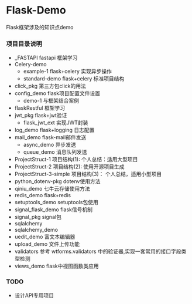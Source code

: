 # Flask-Demo
Flask框架涉及的知识点demo


### 项目目录说明
- _FASTAPI fastapi 框架学习
- Celery-demo
    - example-1 flask+celery 实现异步操作
    - standard-demo flask+celery 标准项目结构
- click_pkg 第三方包click的用法
- config_demo   flask项目配置文件设置
    - demo-1 与框架结合案例 
- flaskRestful  框架学习
- jwt_pkg   flask+jwt验证
    - flask_jwt_ext 实现JWT封装
- log_demo  flask+logging 日志配置
- mail_demo flask-mail邮件发送
    - async_demo 异步发送
    - queue_demo 消息队列发送
- ProjectStruct-1 项目结构(1): 个人总结：适用大型项目
- ProjectStruct-2 项目结构(2): 使用开源项目生成
- ProjectStruct-3-simple 项目结构(3)： 个人总结，适用小型项目
- python_dotenv-pkg dotenv使用方法
- qiniu_demo 七牛云存储使用方法
- redis_demo flask+redis
- setuptools_demo setuptools包使用
- signal_flask_demo flask信号机制
- signal_pkg signal包
- sqlalchemy
- sqlalchemy_demo
- uedit_demo 富文本编辑器
- upload_demo 文件上传功能
- validators 参考 wtforms.validators 中的验证器,实现一套常用的接口字段类型检测
- views_demo flask中视图函数类应用
### TODO 
- 设计API专用项目

